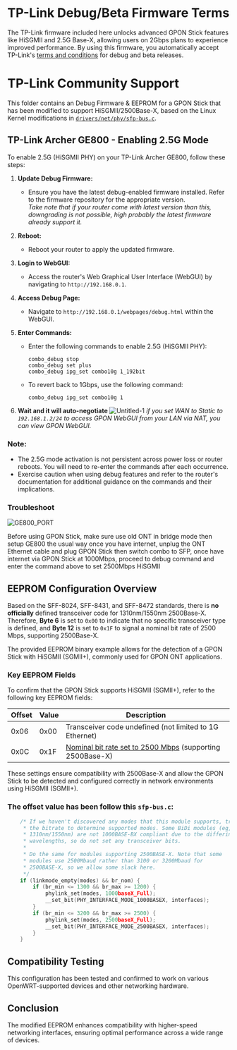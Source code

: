 # TP-Link Debug/Beta Firmware Terms

The TP-Link firmware included here unlocks advanced GPON Stick features like HiSGMII and 2.5G Base-X, allowing users on 2Gbps plans to experience improved performance. By using this firmware, you automatically accept TP-Link's [terms and conditions](https://community.tp-link.com/en/home/forum/topic/275506) for debug and beta releases.

# TP-Link Community Support
This folder contains an Debug Firmware & EEPROM for a GPON Stick that has been modified to support HiSGMII/2500Base-X, based on the Linux Kernel modifications in [`drivers/net/phy/sfp-bus.c`](https://github.com/torvalds/linux/blob/cf1182944c7cc9f1c21a8a44e0d29abe12527412/drivers/net/phy/sfp-bus.c#L327).

## TP-Link Archer GE800 - Enabling 2.5G Mode
To enable 2.5G (HiSGMII PHY) on your TP-Link Archer GE800, follow these steps:

1. **Update Debug Firmware:**
   - Ensure you have the latest debug-enabled firmware installed. Refer to the firmware repository for the appropriate version. <br>*Take note that if your router come with latest version than this, downgrading is not possible, high probably the latest firmware already support it.*

2. **Reboot:**
   - Reboot your router to apply the updated firmware.

3. **Login to WebGUI:**
   - Access the router's Web Graphical User Interface (WebGUI) by navigating to `http://192.168.0.1`.

4. **Access Debug Page:**
   - Navigate to `http://192.168.0.1/webpages/debug.html` within the WebGUI.

5. **Enter Commands:**
   - Enter the following commands to enable 2.5G (HiSGMII PHY):
      ```plaintext
      combo_debug stop
      combo_debug set plus
      combo_debug ipg_set combo10g 1_192bit
      ```

   - To revert back to 1Gbps, use the following command:
      ```plaintext
      combo_debug ipg_set combo10g 1
      ```
6. **Wait and it will auto-negotiate**
![Untitled-1](https://github.com/user-attachments/assets/2ff2c643-8b5a-4e14-970c-0cdcd50c27b2)
*if you set WAN to Static to `192.168.1.2/24` to access GPON WebGUI from your LAN via NAT, you can view GPON WebGUI.*

### Note:
   - The 2.5G mode activation is not persistent across power loss or router reboots. You will need to re-enter the commands after each occurrence.
   - Exercise caution when using debug features and refer to the router's documentation for additional guidance on the commands and their implications.

### Troubleshoot
![GE800_PORT](https://github.com/user-attachments/assets/4deae770-32ad-432b-b28d-df707fc654ee)

Before using GPON Stick, make sure use old ONT in bridge mode then setup GE800 the usual way
once you have internet, unplug the ONT Ethernet cable and plug GPON Stick then switch combo to SFP,
once have internet via GPON Stick at 1000Mbps, proceed to debug command and enter the command above to set 2500Mbps HiSGMII

## EEPROM Configuration Overview
Based on the SFF-8024, SFF-8431, and SFF-8472 standards, there is **no officially** defined transceiver code for 1310nm/1550nm 2500Base-X. Therefore, **Byte 6** is set to `0x00` to indicate that no specific transceiver type is defined, and **Byte 12** is set to `0x1F` to signal a nominal bit rate of 2500 Mbps, supporting 2500Base-X.

The provided EEPROM binary example allows for the detection of a GPON Stick with HiSGMII (SGMII+), commonly used for GPON ONT applications.

### Key EEPROM Fields

To confirm that the GPON Stick supports HiSGMII (SGMII+), refer to the following key EEPROM fields:

| Offset | Value | Description                                         |
|--------|-------|-----------------------------------------------------|
| 0x06   | 0x00  | Transceiver code undefined (not limited to 1G Ethernet) |
| 0x0C   | 0x1F  | [Nominal bit rate set to 2500 Mbps](https://github.com/Anime4000/RTL960x/discussions/250#discussion-6288339) (supporting 2500Base-X) |

These settings ensure compatibility with 2500Base-X and allow the GPON Stick to be detected and configured correctly in network environments using HiSGMII (SGMII+).

### The offset value has been follow this `sfp-bus.c`:
```c
	/* If we haven't discovered any modes that this module supports, try
	 * the bitrate to determine supported modes. Some BiDi modules (eg,
	 * 1310nm/1550nm) are not 1000BASE-BX compliant due to the differing
	 * wavelengths, so do not set any transceiver bits.
	 *
	 * Do the same for modules supporting 2500BASE-X. Note that some
	 * modules use 2500Mbaud rather than 3100 or 3200Mbaud for
	 * 2500BASE-X, so we allow some slack here.
	 */
	if (linkmode_empty(modes) && br_nom) {
		if (br_min <= 1300 && br_max >= 1200) {
			phylink_set(modes, 1000baseX_Full);
			__set_bit(PHY_INTERFACE_MODE_1000BASEX, interfaces);
		}
		if (br_min <= 3200 && br_max >= 2500) {
			phylink_set(modes, 2500baseX_Full);
			__set_bit(PHY_INTERFACE_MODE_2500BASEX, interfaces);
		}
	}
```

## Compatibility Testing
This configuration has been tested and confirmed to work on various OpenWRT-supported devices and other networking hardware.

## Conclusion
The modified EEPROM enhances compatibility with higher-speed networking interfaces, ensuring optimal performance across a wide range of devices.
